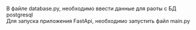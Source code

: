 В файле database.py, необходимо ввести данные для раоты с БД postgresql    
Для запуска приложения FastApi, необходимо запустить файл main.py
